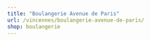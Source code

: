 ```yaml
---
title: "Boulangerie Avenue de Paris"
url: /vincennes/boulangerie-avenue-de-paris/
shop: boulangerie
---
```

